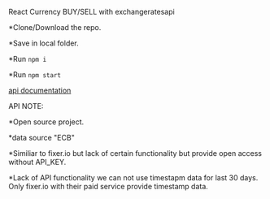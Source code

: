 React Currency BUY/SELL with  exchangeratesapi


*Clone/Download the repo.

*Save in local folder.

*Run `npm i`

*Run `npm start`

[api documentation](https://exchangeratesapi.io/)

API NOTE:

*Open source project.

*data source "ECB"

*Similiar to fixer.io but lack of certain functionality but provide open access without API_KEY.


*Lack of API functionality we can not use timestapm data for last 30 days. Only fixer.io with their paid service
provide timestamp data.
